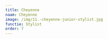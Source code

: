 ```yaml
---
title: Cheyenne
naam: Cheyenne
image: /img/11.-cheyenne-junior-stylist.jpg
functie: Stylist
order: 7
---
```



